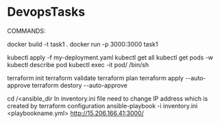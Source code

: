 # DevopsTasks
COMMANDS:  

docker build -t task1 .
docker run -p 3000:3000 task1

kubectl apply -f my-deployment.yaml
kubectl get all
kubectl get pods -w
kubectl describe pod <pod-name>
kubectl exec -it pod/<podname> /bin/sh


terraform init
terraform validate
terraform plan
terraform apply --auto-approve
terraform destory --auto-approve

cd /<ansible_dir
In inventory.ini file need to change IP address which is created by terraform configuration 
ansible-playbook -i inventory.ini <playbookname.yml>
http://15.206.166.41:3000/
